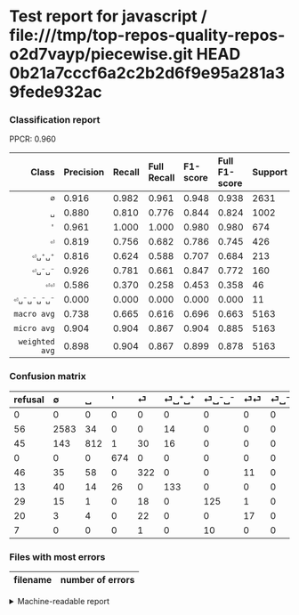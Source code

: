 # Test report for javascript / file:///tmp/top-repos-quality-repos-o2d7vayp/piecewise.git HEAD 0b21a7cccf6a2c2b2d6f9e95a281a39fede932ac

### Classification report

PPCR: 0.960

| Class | Precision | Recall | Full Recall | F1-score | Full F1-score | Support | Full Support | PPCR |
|------:|:----------|:-------|:------------|:---------|:---------|:--------|:-------------|:-----|
| `∅` | 0.916| 0.982| 0.961| 0.948| 0.938| 2631| 2687| 0.979 |
| `␣` | 0.880| 0.810| 0.776| 0.844| 0.824| 1002| 1047| 0.957 |
| `'` | 0.961| 1.000| 1.000| 0.980| 0.980| 674| 674| 1.000 |
| `⏎` | 0.819| 0.756| 0.682| 0.786| 0.745| 426| 472| 0.903 |
| `⏎␣⁺␣⁺` | 0.816| 0.624| 0.588| 0.707| 0.684| 213| 226| 0.942 |
| `⏎␣⁻␣⁻` | 0.926| 0.781| 0.661| 0.847| 0.772| 160| 189| 0.847 |
| `⏎⏎` | 0.586| 0.370| 0.258| 0.453| 0.358| 46| 66| 0.697 |
| `⏎␣⁻␣⁻␣⁻␣⁻` | 0.000| 0.000| 0.000| 0.000| 0.000| 11| 18| 0.611 |
| `macro avg` | 0.738| 0.665| 0.616| 0.696| 0.663| 5163| 5379| 0.960 |
| `micro avg` | 0.904| 0.904| 0.867| 0.904| 0.885| 5163| 5379| 0.960 |
| `weighted avg` | 0.898| 0.904| 0.867| 0.899| 0.878| 5163| 5379| 0.960 |

### Confusion matrix

|refusal|  ∅| ␣| '| ⏎| ⏎␣⁺␣⁺| ⏎␣⁻␣⁻| ⏎⏎| ⏎␣⁻␣⁻␣⁻␣⁻| 
|:---|:---|:---|:---|:---|:---|:---|:---|:---|
|0 |0 |0 |0 |0 |0 |0 |0 |0 |
|56 |2583 |34 |0 |0 |14 |0 |0 |0 |
|45 |143 |812 |1 |30 |16 |0 |0 |0 |
|0 |0 |0 |674 |0 |0 |0 |0 |0 |
|46 |35 |58 |0 |322 |0 |0 |11 |0 |
|13 |40 |14 |26 |0 |133 |0 |0 |0 |
|29 |15 |1 |0 |18 |0 |125 |1 |0 |
|20 |3 |4 |0 |22 |0 |0 |17 |0 |
|7 |0 |0 |0 |1 |0 |10 |0 |0 |

### Files with most errors

| filename | number of errors|
|:----:|:-----|

<details>
    <summary>Machine-readable report</summary>
```json
{
  "cl_report": {"\u0027": {"f1-score": 0.9803636363636363, "precision": 0.9614835948644793, "recall": 1.0, "support": 674}, "macro avg": {"f1-score": 0.6958065579430353, "precision": 0.7381160134931919, "recall": 0.6654040169207631, "support": 5163}, "micro avg": {"f1-score": 0.9037381367422042, "precision": 0.9037381367422042, "recall": 0.9037381367422042, "support": 5163}, "weighted avg": {"f1-score": 0.8991079137625456, "precision": 0.898359034490852, "recall": 0.9037381367422042, "support": 5163}, "\u2205": {"f1-score": 0.9478899082568808, "precision": 0.9162823696346222, "recall": 0.9817559863169898, "support": 2631}, "\u23ce": {"f1-score": 0.7863247863247862, "precision": 0.8193384223918575, "recall": 0.755868544600939, "support": 426}, "\u23ce\u23ce": {"f1-score": 0.4533333333333333, "precision": 0.5862068965517241, "recall": 0.3695652173913043, "support": 46}, "\u23ce\u2423\u207a\u2423\u207a": {"f1-score": 0.7074468085106382, "precision": 0.8159509202453987, "recall": 0.6244131455399061, "support": 213}, "\u23ce\u2423\u207b\u2423\u207b": {"f1-score": 0.847457627118644, "precision": 0.9259259259259259, "recall": 0.78125, "support": 160}, "\u23ce\u2423\u207b\u2423\u207b\u2423\u207b\u2423\u207b": {"f1-score": 0.0, "precision": 0.0, "recall": 0.0, "support": 11}, "\u2423": {"f1-score": 0.8436363636363635, "precision": 0.8797399783315276, "recall": 0.810379241516966, "support": 1002}},
  "cl_report_full": {"\u0027": {"f1-score": 0.9803636363636363, "precision": 0.9614835948644793, "recall": 1.0, "support": 674}, "macro avg": {"f1-score": 0.6625989092737761, "precision": 0.7381160134931919, "recall": 0.6158118371042703, "support": 5379}, "micro avg": {"f1-score": 0.8852210206791881, "precision": 0.9037381367422042, "recall": 0.8674474809444135, "support": 5379}, "weighted avg": {"f1-score": 0.8775522641676036, "precision": 0.8953338401146734, "recall": 0.8674474809444135, "support": 5379}, "\u2205": {"f1-score": 0.9382491827097712, "precision": 0.9162823696346222, "recall": 0.9612951246743581, "support": 2687}, "\u23ce": {"f1-score": 0.7445086705202312, "precision": 0.8193384223918575, "recall": 0.6822033898305084, "support": 472}, "\u23ce\u23ce": {"f1-score": 0.35789473684210527, "precision": 0.5862068965517241, "recall": 0.25757575757575757, "support": 66}, "\u23ce\u2423\u207a\u2423\u207a": {"f1-score": 0.6838046272493574, "precision": 0.8159509202453987, "recall": 0.588495575221239, "support": 226}, "\u23ce\u2423\u207b\u2423\u207b": {"f1-score": 0.7716049382716049, "precision": 0.9259259259259259, "recall": 0.6613756613756614, "support": 189}, "\u23ce\u2423\u207b\u2423\u207b\u2423\u207b\u2423\u207b": {"f1-score": 0.0, "precision": 0.0, "recall": 0.0, "support": 18}, "\u2423": {"f1-score": 0.8243654822335025, "precision": 0.8797399783315276, "recall": 0.775549188156638, "support": 1047}},
  "ppcr": 0.9598438371444507
}
```
</details>
